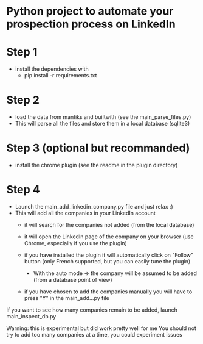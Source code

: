 # Python project to automate your prospection process on LinkedIn

# Step 1
- install the dependencies with 
  - pip install -r requirements.txt

# Step 2
- load the data from mantiks and builtwith (see the main_parse_files.py)
- This will parse all the files and store them in a local database (sqlite3)

# Step 3 (optional but recommanded)
- install the chrome plugin (see the readme in the plugin directory)

# Step 4
- Launch the main_add_linkedin_company.py file and just relax :)
- This will add all the companies in your LinkedIn account 
  - it will search for the companies not added (from the local database)
  - it will open the LinkedIn page of the company on your browser (use Chrome, especially if you use the plugin)
  - if you have installed the plugin it will automatically click on "Follow" button (only French supported, but you can easily tune the plugin)
    - With the auto mode -> the company will be assumed to be added (from a database point of view)
  
  - if you have chosen to add the companies manually you will have to press "Y" in the main_add...py file
  
If you want to see how many companies remain to be added, launch main_inspect_db.py 

Warning: this is experimental but did work pretty well for me
You should not try to add too many companies at a time, you could experiment issues
